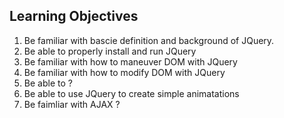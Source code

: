 ## Learning Objectives

1. Be familiar with bascie definition and background of JQuery.
2. Be able to properly install and run JQuery
3. Be familiar with how to maneuver DOM with JQuery
4. Be familiar with how to modify DOM with JQuery
5. Be able to ?
6. Be able to use JQuery to create simple animatations
7. Be faimliar with AJAX ?
